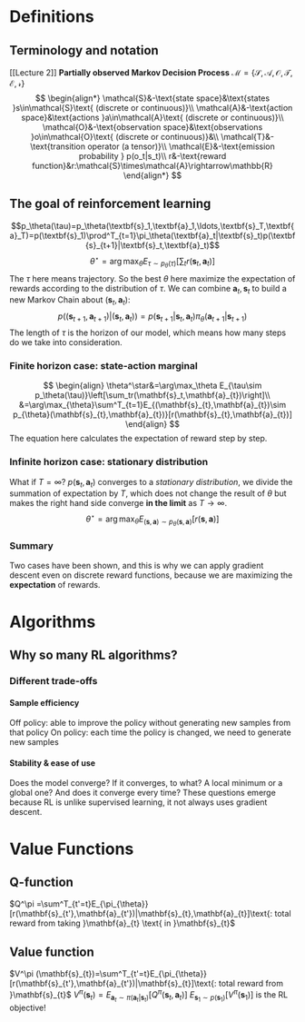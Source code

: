 # Definitions
## Terminology and notation
[[Lecture 2]]
**Partially observed Markov Decision Process**
$\mathcal{M}=\{\mathcal{S,A,O,T,E,r}\}$
$$
\begin{align*}
\mathcal{S}&-\text{state space}&\text{states }s\in\mathcal{S}\text{ (discrete or continuous)}\\
\mathcal{A}&-\text{action space}&\text{actions }a\in\mathcal{A}\text{ (discrete or continuous)}\\
\mathcal{O}&-\text{observation space}&\text{observations }o\in\mathcal{O}\text{ (discrete or continuous)}&\\
\mathcal{T}&-\text{transition operator (a tensor)}\\
\mathcal{E}&-\text{emission probability } p(o_t|s_t)\\
r&-\text{reward function}&r:\mathcal{S}\times\mathcal{A}\rightarrow\mathbb{R}
\end{align*}
$$
## The goal of reinforcement learning
$$p_\theta(\tau)=p_\theta(\textbf{s}_1,\textbf{a}_1,\ldots,\textbf{s}_T,\textbf{a}_T)=p(\textbf{s}_1)\prod^T_{t=1}\pi_\theta(\textbf{a}_t|\textbf{s}_t)p(\textbf{s}_{t+1}|\textbf{s}_t,\textbf{a}_t)$$
$$\theta^\star=\arg\max_\theta E_{\tau\sim p_\theta(\tau)}\left[\sum_tr(\mathbf{s}_t,\mathbf{a}_{t})\right]$$
The $\tau$ here means trajectory. So the best $\theta$ here maximize the expectation of rewards according to the distribution of $\tau$.
We can combine $\mathbf{a}_{t},\mathbf{s}_{t}$ to build a new Markov Chain about $(\mathbf{s}_{t},\mathbf{a}_{t})$:
$$p((\mathbf{s}_{t+1},\mathbf{a}_{t+1})|(\mathbf{s}_{t},\mathbf{a}_{t}))=p(\mathbf{s}_{t+1}|\mathbf{s}_t,\mathbf{a}_t)\pi_{\theta}(\mathbf{a}_{t+1}|\mathbf{s}_{t+1})$$
The length of $\tau$ is the horizon of our model, which means how many steps do we take into consideration.
### Finite horizon case: state-action marginal
$$
\begin{align}
\theta^\star&=\arg\max_\theta E_{\tau\sim p_\theta(\tau)}\left[\sum_tr(\mathbf{s}_t,\mathbf{a}_{t})\right]\\
&=\arg\max_{\theta}\sum^T_{t=1}E_{(\mathbf{s}_{t},\mathbf{a}_{t})\sim p_{\theta}(\mathbf{s}_{t},\mathbf{a}_{t})}[r(\mathbf{s}_{t},\mathbf{a}_{t})]
\end{align}
$$
The equation here calculates the expectation of reward step by step.
### Infinite horizon case: stationary distribution
What if $T =\infty$?
$p(\mathbf{s}_{t},\mathbf{a}_{t})$ converges to a *stationary distribution*, we divide the summation of expectation by $T$, which does not change the result of $\theta$ but makes the right hand side converge **in the limit** as $T\rightarrow \infty$.
$$\theta^\star=\arg\max_{\theta}E_{(\mathbf{s},\mathbf{a})\sim p_{\theta}(\mathbf{s},\mathbf{a})}[r(\mathbf{s},\mathbf{a})]$$
### Summary
Two cases have been shown, and this is why we can apply gradient descent even on discrete reward functions, because we are maximizing the **expectation** of rewards.
# Algorithms
## Why so many $\text{RL}$ algorithms?
### Different trade-offs
#### Sample efficiency
Off policy: able to improve the policy without generating new samples from that policy
On policy: each time the policy is changed, we need to generate new samples
#### Stability & ease of use
Does the model converge?
If it converges, to what? A local minimum or a global one?
And does it converge every time?
These questions emerge because $\text{RL}$ is unlike supervised learning, it not always uses gradient descent.
# Value Functions
## Q-function
$Q^\pi =\sum^T_{t'=t}E_{\pi_{\theta}}[r(\mathbf{s}_{t'},\mathbf{a}_{t'})|\mathbf{s}_{t},\mathbf{a}_{t}]\text{: total reward from taking }\mathbf{a}_{t} \text{ in }\mathbf{s}_{t}$
## Value function
$V^\pi (\mathbf{s}_{t})=\sum^T_{t'=t}E_{\pi_{\theta}}[r(\mathbf{s}_{t'},\mathbf{a}_{t'})|\mathbf{s}_{t}]\text{: total reward from   }\mathbf{s}_{t}$
$V^\pi (\mathbf{s}_{t})=E_{\mathbf{a}_{t}\sim \pi(\mathbf{a}_{t}|\mathbf{s}_{t})}[Q^\pi (\mathbf{s}_{t},\mathbf{a}_{t})]$
$E_{\mathbf{s}_{1}\sim p(\mathbf{s}_{1})}[V^\pi (\mathbf{s}_{1})]\text{ is the RL objective!}$
